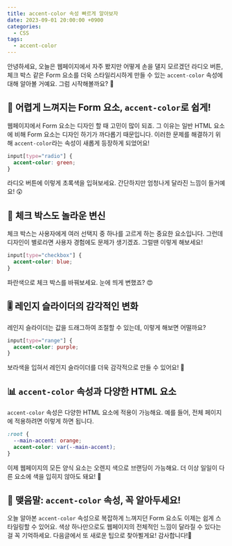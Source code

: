 ```yaml
---
title: accent-color 속성 빠르게 알아보자
date: 2023-09-01 20:00:00 +0900
categories:
  - CSS
tags:
  - accent-color
---
```


안녕하세요, 오늘은 웹페이지에서 자주 봤지만 어떻게 손을 댈지 모르겠던 라디오 버튼, 체크 박스 같은 Form 요소를 더욱 스타일리시하게 만들 수 있는 `accent-color` 속성에 대해 알아볼 거예요. 그럼 시작해볼까요? 🚀

## 🌈 어렵게 느껴지는 Form 요소, `accent-color`로 쉽게!

웹페이지에서 Form 요소는 디자인 할 때 고민이 많이 되죠. 그 이유는 일반 HTML 요소에 비해 Form 요소는 디자인 하기가 까다롭기 때문입니다. 이러한 문제를 해결하기 위해 `accent-color`라는 속성이 새롭게 등장하게 되었어요!

```css
input[type="radio"] {
  accent-color: green;
}
```

라디오 버튼에 이렇게 초록색을 입혀보세요. 간단하지만 엄청나게 달라진 느낌이 들거예요! 😲

## 🎨 체크 박스도 놀라운 변신

체크 박스는 사용자에게 여러 선택지 중 하나를 고르게 하는 중요한 요소입니다. 그런데 디자인이 별로라면 사용자 경험에도 문제가 생기겠죠. 그럴땐 이렇게 해보세요!

```css
input[type="checkbox"] {
  accent-color: blue;
}
```

파란색으로 체크 박스를 바꿔보세요. 눈에 띄게 변했죠? 😍

## 🎚️ 레인지 슬라이더의 감각적인 변화

레인지 슬라이더는 값을 드래그하여 조절할 수 있는데, 이렇게 해보면 어떨까요?

```css
input[type="range"] {
  accent-color: purple;
}
```

보라색을 입혀서 레인지 슬라이더를 더욱 감각적으로 만들 수 있어요! 🌈

## 📊 `accent-color` 속성과 다양한 HTML 요소

`accent-color` 속성은 다양한 HTML 요소에 적용이 가능해요. 예를 들어, 전체 페이지에 적용하려면 이렇게 하면 됩니다.

```css
:root {
  --main-accent: orange;
  accent-color: var(--main-accent);
}
```

이제 웹페이지의 모든 양식 요소는 오렌지 색으로 브랜딩이 가능해요. 더 이상 일일이 다른 요소에 색을 입히지 않아도 돼요! 🎉

## 🤔 맺음말: `accent-color` 속성, 꼭 알아두세요!

오늘 알아본 `accent-color` 속성으로 복잡하게 느껴지던 Form 요소도 이제는 쉽게 스타일링할 수 있어요. 색상 하나만으로도 웹페이지의 전체적인 느낌이 달라질 수 있다는 걸 꼭 기억하세요. 다음글에서 또 새로운 팁으로 찾아뵐게요! 감사합니다!🎈
